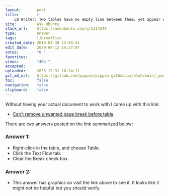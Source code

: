 ```yaml
---
layout:       post
title:        >
    LO Writer: Two tables have no empty line between them, yet appear on two separated pages
site:         Ask Ubuntu
stack_url:    https://askubuntu.com/q/1114249
type:         Answer
tags:         libreoffice
created_date: 2019-01-30 23:50:41
edit_date:    2020-06-12 14:37:07
votes:        "0 "
favorites:    
views:        "404 "
accepted:     
uploaded:     2023-12-31 10:24:11
git_md_url:   https://github.com/pippim/pippim.github.io/blob/main/_posts/2019/2019-01-30-LO-Writer_-Two-tables-have-no-empty-line-between-them_-yet-appear-on-two-separated-pages.md
toc:          false
navigation:   false
clipboard:    false
---
```


Without having your actual document to work with I came up with this link: 

- [Can't remove unwanted page break before table][1]

There are two answers posted on the link summarized below:

### Answer 1:

- Right-click in the table, and choose Table.
- Click the Text Flow tab.
- Clear the Break check box.

### Answer 2:

- This answer has graphics so visit the link above to see it. It looks like it might not be helpful but you should verify.



  [1]: https://ask.libreoffice.org/en/question/110308/cant-remove-unwanted-page-break-before-table/
